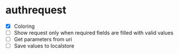 # authrequest

- [x] Coloring
- [ ] Show request only when required fields are filled with valid values
- [ ] Get parameters from uri
- [ ] Save values to localstore
